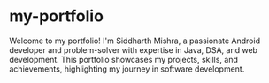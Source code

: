 # my-portfolio
Welcome to my portfolio! I'm Siddharth Mishra, a passionate Android developer and problem-solver with expertise in Java, DSA, and web development. This portfolio showcases my projects, skills, and achievements, highlighting my journey in software development.

